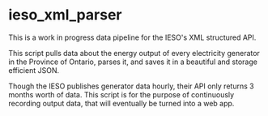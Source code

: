 # ieso_xml_parser

This is a work in progress data pipeline for the IESO's XML structured API.

This script pulls data about the energy output of every electricity generator in the Province of Ontario, parses it, and saves it in a beautiful and storage efficient JSON. 

Though the IESO publishes generator data hourly, their API only returns 3 months worth of data. This script is for the purpose of continuously recording output data, that will eventually be turned into a web app. 

